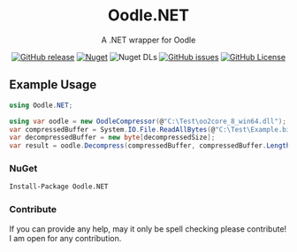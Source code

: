 <div align="center">

# Oodle.NET

A .NET wrapper for Oodle

[![GitHub release](https://img.shields.io/github/v/release/NotOfficer/Oodle.NET?logo=github)](https://github.com/NotOfficer/Oodle.NET/releases/latest) [![Nuget](https://img.shields.io/nuget/v/Oodle.NET?logo=nuget)](https://www.nuget.org/packages/Oodle.NET) ![Nuget DLs](https://img.shields.io/nuget/dt/Oodle.NET?logo=nuget) [![GitHub issues](https://img.shields.io/github/issues/NotOfficer/Oodle.NET?logo=github)](https://github.com/NotOfficer/Oodle.NET/issues) [![GitHub License](https://img.shields.io/github/license/NotOfficer/Oodle.NET)](https://github.com/NotOfficer/Oodle.NET/blob/master/LICENSE)

</div>

## Example Usage

```cs
using Oodle.NET;

using var oodle = new OodleCompressor(@"C:\Test\oo2core_8_win64.dll");
var compressedBuffer = System.IO.File.ReadAllBytes(@"C:\Test\Example.bin");
var decompressedBuffer = new byte[decompressedSize];
var result = oodle.Decompress(compressedBuffer, compressedBuffer.Length, decompressedBuffer, decompressedSize, OodleLZ_FuzzSafe.No, OodleLZ_CheckCRC.No, OodleLZ_Verbosity.None, 0L, 0L, 0L, 0L, 0L, 0L, OodleLZ_Decode_ThreadPhase.Unthreaded);
```

### NuGet

```md
Install-Package Oodle.NET
```

### Contribute

If you can provide any help, may it only be spell checking please contribute!  
I am open for any contribution.
